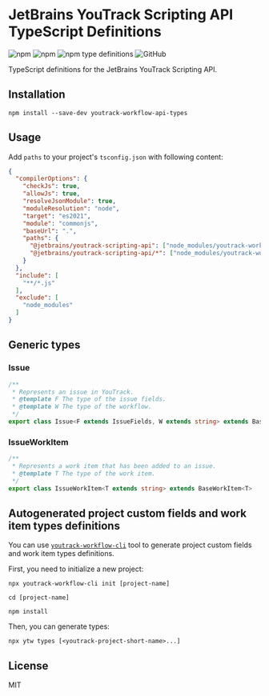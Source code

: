 # JetBrains YouTrack Scripting API TypeScript Definitions
<img alt="npm" src="https://img.shields.io/npm/v/youtrack-workflow-api-types"> <img alt="npm" src="https://img.shields.io/npm/dm/youtrack-workflow-api-types?label=npm"> 
<img alt="npm type definitions" src="https://img.shields.io/npm/types/youtrack-workflow-api-types">  <img alt="GitHub" src="https://img.shields.io/github/license/udamir/youtrack-workflow-api-types">

TypeScript definitions for the JetBrains YouTrack Scripting API.

## Installation

```shell
npm install --save-dev youtrack-workflow-api-types
```

## Usage

Add `paths` to your project's `tsconfig.json` with following content:

```json
{
  "compilerOptions": {
    "checkJs": true,
    "allowJs": true,
    "resolveJsonModule": true,
    "moduleResolution": "node",
    "target": "es2021",
    "module": "commonjs",
    "baseUrl": ".",
    "paths": {
      "@jetbrains/youtrack-scripting-api": ["node_modules/youtrack-workflow-api-types"],
      "@jetbrains/youtrack-scripting-api/*": ["node_modules/youtrack-workflow-api-types/*"]
    }
  },
  "include": [
    "**/*.js"
  ],
  "exclude": [
    "node_modules"
  ]
}
```

## Generic types

### Issue

```typescript
/**
 * Represents an issue in YouTrack.
 * @template F The type of the issue fields.
 * @template W The type of the workflow.
 */
export class Issue<F extends IssueFields, W extends string> extends BaseEntity 
```

### IssueWorkItem

```typescript
/**
 * Represents a work item that has been added to an issue.
 * @template T The type of the work item.
 */
export class IssueWorkItem<T extends string> extends BaseWorkItem<T>
```

## Autogenerated project custom fields and work item types definitions

You can use [`youtrack-workflow-cli`](https://github.com/udamir/youtrack-workflow-cli) tool to generate project custom fields and work item types definitions.

First, you need to initialize a new project:
```shell
npx youtrack-workflow-cli init [project-name]

cd [project-name]

npm install

```

Then, you can generate types:
```shell
npx ytw types [<youtrack-project-short-name>...]
```

## License

MIT
